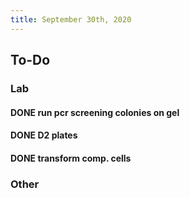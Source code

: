 ```yaml
---
title: September 30th, 2020
---
```


## **To-Do**
### **Lab**
#### DONE run pcr screening colonies on gel

#### DONE D2 plates

#### DONE transform comp. cells 

### **Other**

### 
